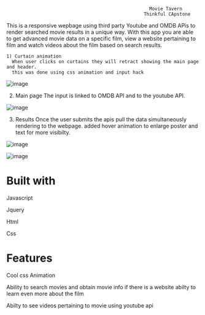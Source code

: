                                                         Movie Tavern
                                                      Thinkful CApstone

  This is a responsive wepbage using third party Youtube and OMDB APis to render searched movie results  in a unique way.
  With this app you are able to get advanced movie data on a specific film, view a website pertaining to film and  watch videos about the film based on search results.



    1) Curtain animation 
      When user clicks on curtains they will retract showing the main page and header.
      this was done using css animation and input hack 



  ![image](https://user-images.githubusercontent.com/43221295/50318595-225f8d80-0490-11e9-80f0-b75503e1a35e.png)

   2) Main page
    The input is linked to OMDB API and to the youtube API.



 ![image](https://user-images.githubusercontent.com/43221295/50320317-c8fc5c00-0499-11e9-8b16-40568b1dd6b5.png)


   3) Results 
     Once the user submits the apis pull the data simultaneously rendering to the webpage.
     added hover animation to enlarge poster and text for more visibilty.




![image](https://user-images.githubusercontent.com/43221295/50320346-ecbfa200-0499-11e9-8784-0840fe39876a.png)





![image](https://user-images.githubusercontent.com/43221295/50320364-082aad00-049a-11e9-8697-dddd325c481f.png)




<h1>Built with</h1>


<p>Javascript</p>
<p>Jquery</p>
<p>Html</p>
<p>Css</p>



<h1>Features</h1>


<p>Cool css Animation</p>
<p>Ability to search movies and obtain movie info if there is a website abilty to learn even more about the film</p>
<p>Abilty to see videos pertaining to movie using youtube api</p>